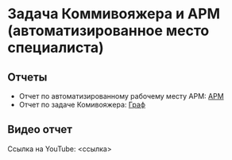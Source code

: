 # Задача Коммивояжера и АРМ (автоматизированное место специалиста)
## Отчеты

- Отчет по автоматизированному рабочему месту АРМ: [АРМ](/armtest/ARM_files/ARM.md)
- Отчет по задаче Комивояжера: [Граф](/SalesmanProblem/KOMMI_files/Kommi.md)

## Видео отчет
Ссылка на YouTube: <ссылка>
